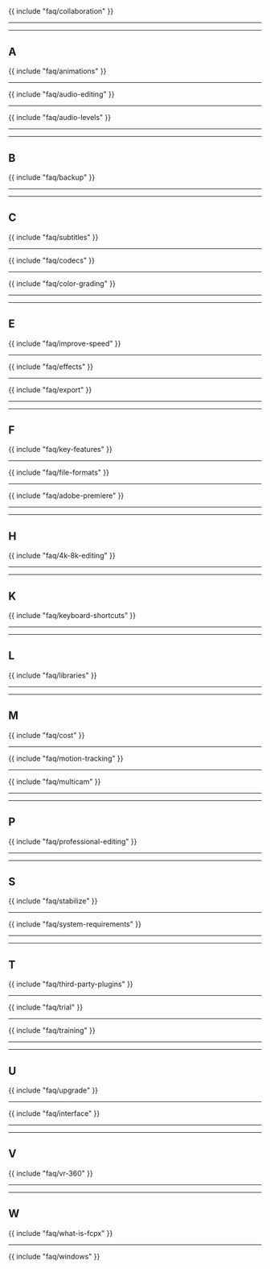 ##  

{{ include "faq/collaboration" }}

---


---

## A

{{ include "faq/animations" }}

---

{{ include "faq/audio-editing" }}

---

{{ include "faq/audio-levels" }}

---


---

## B

{{ include "faq/backup" }}

---


---

## C

{{ include "faq/subtitles" }}

---

{{ include "faq/codecs" }}

---

{{ include "faq/color-grading" }}

---


---

## E

{{ include "faq/improve-speed" }}

---

{{ include "faq/effects" }}

---

{{ include "faq/export" }}

---


---

## F

{{ include "faq/key-features" }}

---

{{ include "faq/file-formats" }}

---

{{ include "faq/adobe-premiere" }}

---


---

## H

{{ include "faq/4k-8k-editing" }}

---


---

## K

{{ include "faq/keyboard-shortcuts" }}

---


---

## L

{{ include "faq/libraries" }}

---


---

## M

{{ include "faq/cost" }}

---

{{ include "faq/motion-tracking" }}

---

{{ include "faq/multicam" }}

---


---

## P

{{ include "faq/professional-editing" }}

---


---

## S

{{ include "faq/stabilize" }}

---

{{ include "faq/system-requirements" }}

---


---

## T

{{ include "faq/third-party-plugins" }}

---

{{ include "faq/trial" }}

---

{{ include "faq/training" }}

---


---

## U

{{ include "faq/upgrade" }}

---

{{ include "faq/interface" }}

---


---

## V

{{ include "faq/vr-360" }}

---


---

## W

{{ include "faq/what-is-fcpx" }}

---

{{ include "faq/windows" }}

